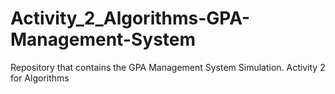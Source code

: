 # Activity_2_Algorithms-GPA-Management-System
Repository that contains the GPA Management System Simulation. Activity 2 for Algorithms
